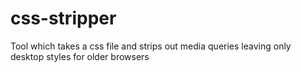 css-stripper
==============

Tool which takes a css file and strips out media queries leaving only desktop styles for older browsers

